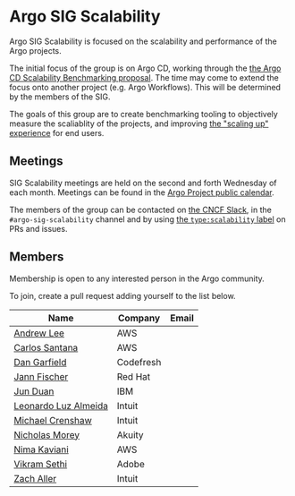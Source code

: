 # Argo SIG Scalability

Argo SIG Scalability is focused on the scalability and performance of the Argo projects.

The initial focus of the group is on Argo CD, working through the [the Argo CD Scalability Benchmarking proposal](https://github.com/argoproj/argo-cd/pull/12662). The time may come to extend the focus onto another project (e.g. Argo Workflows). This will be determined by the members of the SIG.

The goals of this group are to create benchmarking tooling to objectively measure the scaliablity of the projects, and improving [the "scaling up" experience](https://argo-cd.readthedocs.io/en/stable/operator-manual/high_availability/#scaling-up) for end users.

## Meetings
SIG Scalability meetings are held on the second and forth Wednesday of each month. Meetings can be found in the [Argo Project public calendar](https://calendar.google.com/calendar/embed?src=argoproj%40gmail.com).

The members of the group can be contacted on [the CNCF Slack](https://slack.cncf.io/), in the `#argo-sig-scalability` channel and by using [the `type:scalability` label](https://github.com/argoproj/argo-cd/pulls?q=is%3Apr+is%3Aopen+label%3Atype%3Ascalability) on PRs and issues.

## Members
Membership is open to any interested person in the Argo community.

To join, create a pull request adding yourself to the list below.

<!-- Alphanumeric order based on `Name` -->
| Name                                                | Company   | Email |
|-----------------------------------------------------|-----------|-------|
| [Andrew Lee](https://github.com/andklee)            | AWS       |       |
| [Carlos Santana](https://github.com/csantanapr)     | AWS       |       |
| [Dan Garfield](https://github.com/todaywasawesome)  | Codefresh |       |
| [Jann Fischer](https://github.com/jannfis)          | Red Hat   |       |
| [Jun Duan](https://github.com/waltforme)            | IBM       |       |
| [Leonardo Luz Almeida](https://github.com/leoluz)   | Intuit    |       |
| [Michael Crenshaw](https://github.com/crenshaw-dev) | Intuit    |       |
| [Nicholas Morey](https://github.com/morey-tech)     | Akuity    |       |
| [Nima Kaviani](https://github.com/nimakaviani)      | AWS       |       |
| [Vikram Sethi](https://github.com/vsethi)          | Adobe    |       |
| [Zach Aller](https://github.com/zachaller)          | Intuit    |       |
